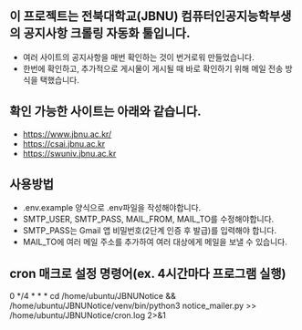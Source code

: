 ## 이 프로젝트는 전북대학교(JBNU) 컴퓨터인공지능학부생의 공지사항 크롤링 자동화 툴입니다.

- 여러 사이트의 공지사항을 매번 확인하는 것이 번거로워 만들었습니다.
- 한번에 확인하고, 추가적으로 게시물이 게시될 때 바로 확인하기 위해 메일 전송 방식을 택했습니다.

## 확인 가능한 사이트는 아래와 같습니다.

- https://www.jbnu.ac.kr/
- https://csai.jbnu.ac.kr
- https://swuniv.jbnu.ac.kr

## 사용방법

- .env.example 양식으로 .env파일을 작성해야합니다.
- SMTP_USER, SMTP_PASS, MAIL_FROM, MAIL_TO를 수정해야합니다.
- SMTP_PASS는  Gmail 앱 비밀번호(2단계 인증 후 발급)를 입력해야 합니다.
- MAIL_TO에 여러 메일 주소를 추가하여 여러 대상에게 메일을 보낼 수 있습니다.

## cron 매크로 설정 명령어(ex. 4시간마다 프로그램 실행)
0 */4 * * * cd /home/ubuntu/JBNUNotice && /home/ubuntu/JBNUNotice/venv/bin/python3 notice_mailer.py >> /home/ubuntu/JBNUNotice/cron.log 2>&1